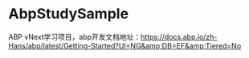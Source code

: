 # AbpStudySample
ABP vNext学习项目，abp开发文档地址：https://docs.abp.io/zh-Hans/abp/latest/Getting-Started?UI=NG&amp;DB=EF&amp;Tiered=No
